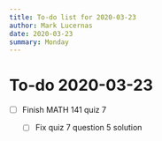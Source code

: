```yaml
---
title: To-do list for 2020-03-23
author: Mark Lucernas
date: 2020-03-23
summary: Monday
---
```



# To-do 2020-03-23

- [ ] Finish MATH 141 quiz 7
  * [ ] Fix quiz 7 question 5 solution

